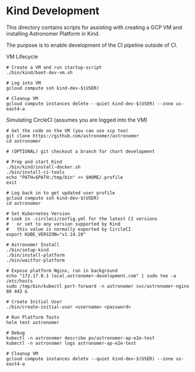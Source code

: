 # Kind Development

This directory contains scripts for assisting
with creating a GCP VM and installing
Astronomer Platform in Kind.

The purpose is to enable development of the
CI pipeline outside of CI.

VM Lifecycle

```shell
# Create a VM and run startup-script
./bin/kind/boot-dev-vm.sh

# Log into VM
gcloud compute ssh kind-dev-$(USER)

# Cleanup VM
gcloud compute instances delete --quiet kind-dev-$(USER) --zone us-east4-a
```

Simulating CircleCI (assumes you are logged into the VM)

```shell
# Get the code on the VM (you can use scp too)
git clone https://github.com/astronomer/astronomer
cd astronomer

# (OPTIONAL) git checkout a branch for chart development

# Prep and start Kind
./bin/kind/install-docker.sh
./bin/install-ci-tools
echo "PATH=$PATH:/tmp/bin" >> $HOME/.profile
exit

# Log back in to get updated user profile
gcloud compute ssh kind-dev-$(USER)
cd astronomer

# Set Kubernetes Version
# Look in .circleci/config.yml for the latest CI versions
#   or set to any version supported by Kind
#   this value is normally exported by CircleCI
export KUBE_VERSION="v1.14.10"

# Astronomer Install
./bin/setup-kind
./bin/install-platform
./bin/waitfor-platform

# Expose platform Nginx, run in background
echo "172.17.0.1 local.astronomer-development.com" | sudo tee -a /etc/hosts
sudo /tmp/bin/kubectl port-forward -n astronomer svc/astronomer-nginx 80 443 &

# Create Initial User
./bin/create-initial-user <username> <password>

# Run Platform Tests
helm test astronomer

# Debug
kubectl -n astronomer describe po/astronomer-ap-e2e-test
kubectl -n astronomer logs astronomer-ap-e2e-test

# Cleanup VM
gcloud compute instances delete --quiet kind-dev-$(USER) --zone us-east4-a
```
